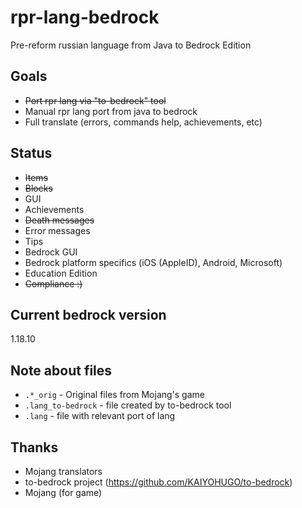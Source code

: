 # rpr-lang-bedrock
Pre-reform russian language from Java to Bedrock Edition

## Goals
* ~~Port rpr lang via "to-bedrock" tool~~
* Manual rpr lang port from java to bedrock
* Full translate (errors, commands help, achievements, etc)

## Status
* ~~Items~~
* ~~Blocks~~
* GUI
* Achievements
* ~~Death messages~~
* Error messages
* Tips
* Bedrock GUI
* Bedrock platform specifics (iOS (AppleID), Android, Microsoft)
* Education Edition
* ~~Compliance :)~~

## Current bedrock version
1.18.10

## Note about files
* `.*_orig` - Original files from Mojang's game
* `.lang_to-bedrock` - file created by to-bedrock tool
* `.lang` - file with relevant port of lang

## Thanks
* Mojang translators
* to-bedrock project (https://github.com/KAIYOHUGO/to-bedrock)
* Mojang (for game)
